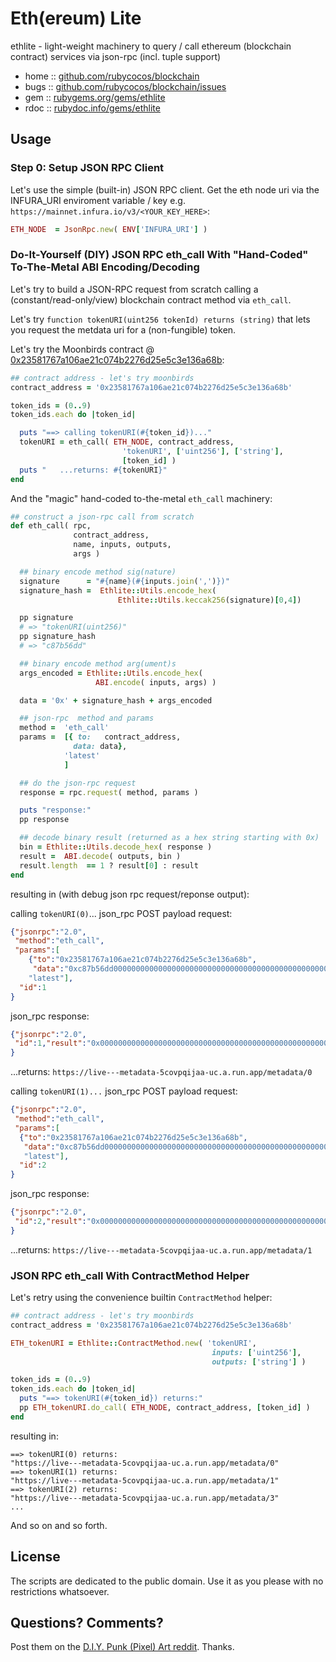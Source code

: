 #  Eth(ereum) Lite


ethlite -  light-weight machinery to query / call ethereum (blockchain contract) services via json-rpc (incl. tuple support)


* home  :: [github.com/rubycocos/blockchain](https://github.com/rubycocos/blockchain)
* bugs  :: [github.com/rubycocos/blockchain/issues](https://github.com/rubycocos/blockchain/issues)
* gem   :: [rubygems.org/gems/ethlite](https://rubygems.org/gems/ethlite)
* rdoc  :: [rubydoc.info/gems/ethlite](http://rubydoc.info/gems/ethlite)



## Usage


### Step 0:  Setup JSON RPC Client

Let's use the simple (built-in) JSON RPC client.
Get the eth node uri via the INFURA_URI enviroment variable / key e.g.  `https://mainnet.infura.io/v3/<YOUR_KEY_HERE>`:

```ruby
ETH_NODE  = JsonRpc.new( ENV['INFURA_URI'] )
```



###  Do-It-Yourself (DIY) JSON RPC eth_call  With "Hand-Coded" To-The-Metal ABI Encoding/Decoding


Let's try to build a JSON-RPC request from scratch calling
a (constant/read-only/view) blockchain contract method via `eth_call`.

Let's try `function tokenURI(uint256 tokenId) returns (string)`
that lets you request the metdata uri for a (non-fungible) token.

Let's try the Moonbirds contract @  [0x23581767a106ae21c074b2276d25e5c3e136a68b](https://etherscan.io/address/0x23581767a106ae21c074b2276d25e5c3e136a68b):

```ruby
## contract address - let's try moonbirds
contract_address = '0x23581767a106ae21c074b2276d25e5c3e136a68b'

token_ids = (0..9)
token_ids.each do |token_id|

  puts "==> calling tokenURI(#{token_id})..."
  tokenURI = eth_call( ETH_NODE, contract_address,
                         'tokenURI', ['uint256'], ['string'],
                         [token_id] )
  puts "   ...returns: #{tokenURI}"
end
```


And the "magic"  hand-coded to-the-metal `eth_call` machinery:

```ruby
## construct a json-rpc call from scratch
def eth_call( rpc,
              contract_address,
              name, inputs, outputs,
              args )

  ## binary encode method sig(nature)
  signature      = "#{name}(#{inputs.join(',')})"
  signature_hash =  Ethlite::Utils.encode_hex(
                        Ethlite::Utils.keccak256(signature)[0,4])

  pp signature
  # => "tokenURI(uint256)"
  pp signature_hash
  # => "c87b56dd"

  ## binary encode method arg(ument)s
  args_encoded = Ethlite::Utils.encode_hex(
                   ABI.encode( inputs, args) )

  data = '0x' + signature_hash + args_encoded

  ## json-rpc  method and params
  method =  'eth_call'
  params =  [{ to:   contract_address,
              data: data},
            'latest'
            ]

  ## do the json-rpc request
  response = rpc.request( method, params )

  puts "response:"
  pp response

  ## decode binary result (returned as a hex string starting with 0x)
  bin = Ethlite::Utils.decode_hex( response )
  result =  ABI.decode( outputs, bin )
  result.length  == 1 ? result[0] : result
end
```

resulting in (with debug json rpc request/reponse output):


calling `tokenURI(0)`...  json_rpc POST payload request:

``` json
{"jsonrpc":"2.0",
 "method":"eth_call",
 "params":[
    {"to":"0x23581767a106ae21c074b2276d25e5c3e136a68b",
     "data":"0xc87b56dd0000000000000000000000000000000000000000000000000000000000000000"},
    "latest"],
  "id":1
}
```

json_rpc response:

``` json
{"jsonrpc":"2.0",
 "id":1,"result":"0x0000000000000000000000000000000000000000000000000000000000000020000000000000000000000000000000000000000000000000000000000000003a68747470733a2f2f6c6976652d2d2d6d657461646174612d35636f767071696a61612d75632e612e72756e2e6170702f6d657461646174612f30000000000000"
}
```

...returns: `https://live---metadata-5covpqijaa-uc.a.run.app/metadata/0`


calling `tokenURI(1)...`  json_rpc POST payload request:

``` json
{"jsonrpc":"2.0",
 "method":"eth_call",
 "params":[
  {"to":"0x23581767a106ae21c074b2276d25e5c3e136a68b",
   "data":"0xc87b56dd0000000000000000000000000000000000000000000000000000000000000001"},
   "latest"],
  "id":2
}
```

json_rpc response:

``` json
{"jsonrpc":"2.0",
 "id":2,"result":"0x0000000000000000000000000000000000000000000000000000000000000020000000000000000000000000000000000000000000000000000000000000003a68747470733a2f2f6c6976652d2d2d6d657461646174612d35636f767071696a61612d75632e612e72756e2e6170702f6d657461646174612f31000000000000"
}
```

...returns: `https://live---metadata-5covpqijaa-uc.a.run.app/metadata/1`



### JSON RPC eth_call With ContractMethod Helper

Let's retry using the convenience builtin
`ContractMethod` helper:

```ruby
## contract address - let's try moonbirds
contract_address = '0x23581767a106ae21c074b2276d25e5c3e136a68b'

ETH_tokenURI = Ethlite::ContractMethod.new( 'tokenURI',
                                             inputs: ['uint256'],
                                             outputs: ['string'] )

token_ids = (0..9)
token_ids.each do |token_id|
  puts "==> tokenURI(#{token_id}) returns:"
  pp ETH_tokenURI.do_call( ETH_NODE, contract_address, [token_id] )
end
```

resulting in:

```
==> tokenURI(0) returns:
"https://live---metadata-5covpqijaa-uc.a.run.app/metadata/0"
==> tokenURI(1) returns:
"https://live---metadata-5covpqijaa-uc.a.run.app/metadata/1"
==> tokenURI(2) returns:
"https://live---metadata-5covpqijaa-uc.a.run.app/metadata/3"
...
```


And so on and so forth.




## License

The scripts are dedicated to the public domain.
Use it as you please with no restrictions whatsoever.


## Questions? Comments?


Post them on the [D.I.Y. Punk (Pixel) Art reddit](https://old.reddit.com/r/DIYPunkArt). Thanks.

